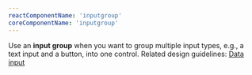 ```yaml
---
reactComponentName: 'inputgroup'
coreComponentName: 'inputgroup'
---
```

Use an **input group** when you want to group multiple input types, e.g., a text input and a button, into one control. Related design guidelines: [Data input](/design-guidelines/usage-and-behavior/data-input)
